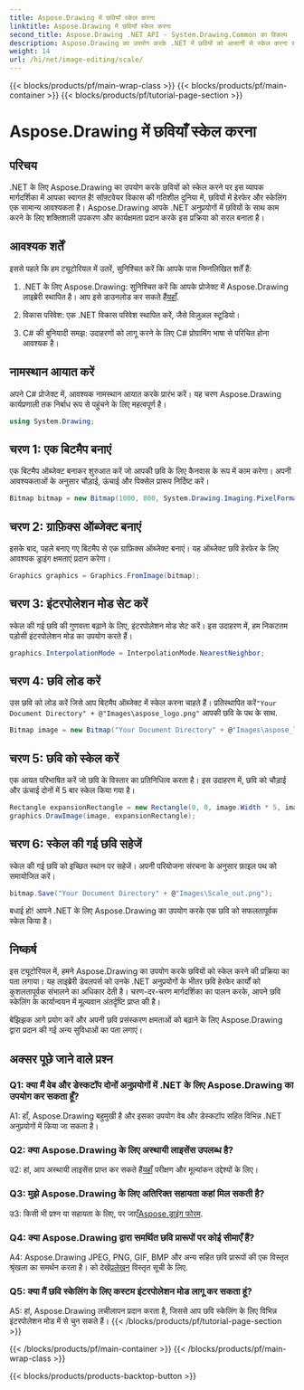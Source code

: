 ```yaml
---
title: Aspose.Drawing में छवियाँ स्केल करना
linktitle: Aspose.Drawing में छवियाँ स्केल करना
second_title: Aspose.Drawing .NET API - System.Drawing.Common का विकल्प
description: Aspose.Drawing का उपयोग करके .NET में छवियों को आसानी से स्केल करना सीखें। हमारी चरण-दर-चरण मार्गदर्शिका शक्तिशाली छवि हेरफेर क्षमताएं प्रदान करते हुए, निर्बाध एकीकरण सुनिश्चित करती है।
weight: 14
url: /hi/net/image-editing/scale/
---
```


{{< blocks/products/pf/main-wrap-class >}}
{{< blocks/products/pf/main-container >}}
{{< blocks/products/pf/tutorial-page-section >}}

# Aspose.Drawing में छवियाँ स्केल करना

## परिचय

.NET के लिए Aspose.Drawing का उपयोग करके छवियों को स्केल करने पर इस व्यापक मार्गदर्शिका में आपका स्वागत है! सॉफ़्टवेयर विकास की गतिशील दुनिया में, छवियों में हेरफेर और स्केलिंग एक सामान्य आवश्यकता है। Aspose.Drawing आपके .NET अनुप्रयोगों में छवियों के साथ काम करने के लिए शक्तिशाली उपकरण और कार्यक्षमता प्रदान करके इस प्रक्रिया को सरल बनाता है।

## आवश्यक शर्तें

इससे पहले कि हम ट्यूटोरियल में उतरें, सुनिश्चित करें कि आपके पास निम्नलिखित शर्तें हैं:

1.  .NET के लिए Aspose.Drawing: सुनिश्चित करें कि आपके प्रोजेक्ट में Aspose.Drawing लाइब्रेरी स्थापित है। आप इसे डाउनलोड कर सकते हैं[यहाँ](https://releases.aspose.com/drawing/net/).

2. विकास परिवेश: एक .NET विकास परिवेश स्थापित करें, जैसे विज़ुअल स्टूडियो।

3. C# की बुनियादी समझ: उदाहरणों को लागू करने के लिए C# प्रोग्रामिंग भाषा से परिचित होना आवश्यक है।

## नामस्थान आयात करें

अपने C# प्रोजेक्ट में, आवश्यक नामस्थान आयात करके प्रारंभ करें। यह चरण Aspose.Drawing कार्यप्रणाली तक निर्बाध रूप से पहुंचने के लिए महत्वपूर्ण है।

```csharp
using System.Drawing;
```

## चरण 1: एक बिटमैप बनाएं

एक बिटमैप ऑब्जेक्ट बनाकर शुरुआत करें जो आपकी छवि के लिए कैनवास के रूप में काम करेगा। अपनी आवश्यकताओं के अनुसार चौड़ाई, ऊंचाई और पिक्सेल प्रारूप निर्दिष्ट करें।

```csharp
Bitmap bitmap = new Bitmap(1000, 800, System.Drawing.Imaging.PixelFormat.Format32bppPArgb);
```

## चरण 2: ग्राफ़िक्स ऑब्जेक्ट बनाएं

इसके बाद, पहले बनाए गए बिटमैप से एक ग्राफ़िक्स ऑब्जेक्ट बनाएं। यह ऑब्जेक्ट छवि हेरफेर के लिए आवश्यक ड्राइंग क्षमताएं प्रदान करेगा।

```csharp
Graphics graphics = Graphics.FromImage(bitmap);
```

## चरण 3: इंटरपोलेशन मोड सेट करें

स्केल की गई छवि की गुणवत्ता बढ़ाने के लिए, इंटरपोलेशन मोड सेट करें। इस उदाहरण में, हम निकटतम पड़ोसी इंटरपोलेशन मोड का उपयोग करते हैं।

```csharp
graphics.InterpolationMode = InterpolationMode.NearestNeighbor;
```

## चरण 4: छवि लोड करें

 उस छवि को लोड करें जिसे आप बिटमैप ऑब्जेक्ट में स्केल करना चाहते हैं। प्रतिस्थापित करें`"Your Document Directory" + @"Images\aspose_logo.png"` आपकी छवि के पथ के साथ.

```csharp
Bitmap image = new Bitmap("Your Document Directory" + @"Images\aspose_logo.png");
```

## चरण 5: छवि को स्केल करें

एक आयत परिभाषित करें जो छवि के विस्तार का प्रतिनिधित्व करता है। इस उदाहरण में, छवि को चौड़ाई और ऊंचाई दोनों में 5 बार स्केल किया गया है।

```csharp
Rectangle expansionRectangle = new Rectangle(0, 0, image.Width * 5, image.Height * 5);
graphics.DrawImage(image, expansionRectangle);
```

## चरण 6: स्केल की गई छवि सहेजें

स्केल की गई छवि को इच्छित स्थान पर सहेजें। अपनी परियोजना संरचना के अनुसार फ़ाइल पथ को समायोजित करें।

```csharp
bitmap.Save("Your Document Directory" + @"Images\Scale_out.png");
```

बधाई हो! आपने .NET के लिए Aspose.Drawing का उपयोग करके एक छवि को सफलतापूर्वक स्केल किया है।

## निष्कर्ष

इस ट्यूटोरियल में, हमने Aspose.Drawing का उपयोग करके छवियों को स्केल करने की प्रक्रिया का पता लगाया। यह लाइब्रेरी डेवलपर्स को उनके .NET अनुप्रयोगों के भीतर छवि हेरफेर कार्यों को कुशलतापूर्वक संभालने का अधिकार देती है। चरण-दर-चरण मार्गदर्शिका का पालन करके, आपने छवि स्केलिंग के कार्यान्वयन में मूल्यवान अंतर्दृष्टि प्राप्त की है।

बेझिझक आगे प्रयोग करें और अपनी छवि प्रसंस्करण क्षमताओं को बढ़ाने के लिए Aspose.Drawing द्वारा प्रदान की गई अन्य सुविधाओं का पता लगाएं।

## अक्सर पूछे जाने वाले प्रश्न

### Q1: क्या मैं वेब और डेस्कटॉप दोनों अनुप्रयोगों में .NET के लिए Aspose.Drawing का उपयोग कर सकता हूँ?

A1: हाँ, Aspose.Drawing बहुमुखी है और इसका उपयोग वेब और डेस्कटॉप सहित विभिन्न .NET अनुप्रयोगों में किया जा सकता है।

### Q2: क्या Aspose.Drawing के लिए अस्थायी लाइसेंस उपलब्ध है?

 उ2: हां, आप अस्थायी लाइसेंस प्राप्त कर सकते हैं[यहाँ](https://purchase.aspose.com/temporary-license/) परीक्षण और मूल्यांकन उद्देश्यों के लिए।

### Q3: मुझे Aspose.Drawing के लिए अतिरिक्त सहायता कहां मिल सकती है?

 उ3: किसी भी प्रश्न या सहायता के लिए, पर जाएँ[Aspose.ड्राइंग फोरम](https://forum.aspose.com/c/diagram/17).

### Q4: क्या Aspose.Drawing द्वारा समर्थित छवि प्रारूपों पर कोई सीमाएँ हैं?

 A4: Aspose.Drawing JPEG, PNG, GIF, BMP और अन्य सहित छवि प्रारूपों की एक विस्तृत श्रृंखला का समर्थन करता है। को देखें[प्रलेखन](https://reference.aspose.com/drawing/net/) विस्तृत सूची के लिए.

### Q5: क्या मैं छवि स्केलिंग के लिए कस्टम इंटरपोलेशन मोड लागू कर सकता हूं?

A5: हां, Aspose.Drawing लचीलापन प्रदान करता है, जिससे आप छवि स्केलिंग के लिए विभिन्न इंटरपोलेशन मोड में से चुन सकते हैं।
{{< /blocks/products/pf/tutorial-page-section >}}

{{< /blocks/products/pf/main-container >}}
{{< /blocks/products/pf/main-wrap-class >}}

{{< blocks/products/products-backtop-button >}}

